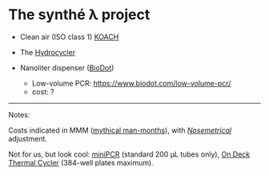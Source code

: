 The synthé λ project
====================

 - Clean air (ISO class 1) [KOACH](http://www.koken-ltd.co.jp/english/koach/index.html)
 
 - The [Hydrocycler](http://www.douglasscientific.com/Products/Hydrocycler.aspx)
 
 - Nanoliter dispenser ([BioDot](https://www.biodot.com/))
   - Low-volume PCR: https://www.biodot.com/low-volume-pcr/
   - cost: ?

----
Notes:

Costs indicated in MMM ([mythical man-months](https://en.wikipedia.org/wiki/The_Mythical_Man-Month)), with _[Nosemetrical](https://fr.wikipedia.org/wiki/Wikip%C3%A9dia:Pastiches/Pifom%C3%A8tre)_ adjustment.

Not for us, but look cool:
  [miniPCR](https://www.minipcr.com/products/minipcr/) (standard 200 µL tubes only),
  [On Deck Thermal Cycler](http://www.inheco.com/products/lab-automation/thermal-cycler.html) (384-well plates maximum).

